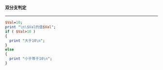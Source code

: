 #### 双分支判定
------
```perl
$Val=10;
print "\n\$Val的值$Val";
if ( $Val>10 )
{
  print "大于10\n";
}
else
{
  print "小于等于10\n";
}
```
